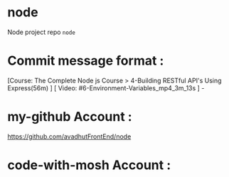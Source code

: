 # node 
Node project repo `node` 

# Commit message format : 
[Course: The Complete Node js Course > 4-Building RESTful API's Using Express(56m) ] [ Video: #6-Environment-Variables_mp4_3m_13s ] - 


# my-github Account : 
https://github.com/avadhutFrontEnd/node 

# code-with-mosh Account : 
